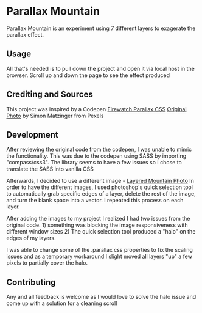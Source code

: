 # Parallax Mountain

Parallax Mountain is an experiment using 7 different layers to exagerate the parallax effect.

## Usage

All that's needed is to pull down the project and open it via local host in the browser.
Scroll up and down the page to see the effect produced

## Crediting and Sources

This project was inspired by a Codepen [Firewatch Parallax CSS](https://codepen.io/samdbeckham/pen/OPXPNp)
[Original Photo](https://www.pexels.com/photo/silhouette-of-mountains-1323550/) by Simon Matzinger from Pexels

## Development

After reviewing the original code from the codepen, I was unable to mimic the functionality.
This was due to the codepen using SASS by importing "compass/css3". The library seems to have a few issues so I chose to translate the SASS into vanilla CSS

Afterwards, I decided to use a different image - [Layered Mountain Photo](https://www.pexels.com/photo/silhouette-of-mountains-1323550/) In order to have the different images, I used photoshop's quick selection tool to automatically grab specific edges of a layer, delete the rest of the image, and turn the blank space into a vector. I repeated this process on each layer.

After adding the images to my project I realized I had two issues from the original code. 1) something was blocking the image responsiveness with different window sizes 2) The quick selection tool produced a "halo" on the edges of my layers.

I was able to change some of the .parallax css properties to fix the scaling issues and as a temporary workaround I slight moved all layers "up" a few pixels to partially cover the halo.

## Contributing

Any and all feedback is welcome as I would love to solve the halo issue and come up with a solution for a cleaning scroll
